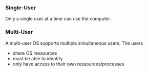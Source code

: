 ### Single-User
Only a single user at a time can use the computer.
### Multi-User
A multi-user OS supports multiple simultaneous users. The users
- share OS ressources
- must be able to identify
- only have access to their own ressources/processes